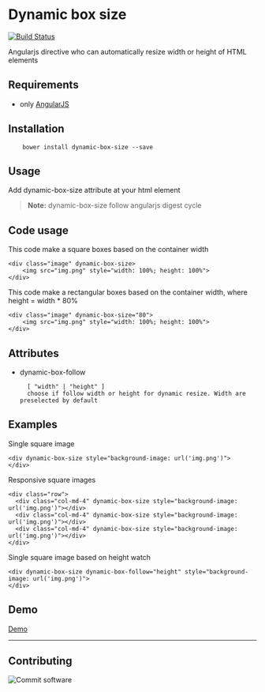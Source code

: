 Dynamic box size 
===================
[![Build Status](https://travis-ci.org/cbspire/dynamic-box-size.svg?branch=master)](https://travis-ci.org/cbspire/dynamic-box-size)

Angularjs directive who can automatically resize width or height of HTML elements

Requirements
----------
- only [AngularJS](https://angularjs.org/)

Installation
----------

		bower install dynamic-box-size --save


Usage
-------------

Add dynamic-box-size attribute at your html element

> **Note:** 
> dynamic-box-size follow angularjs digest cycle


Code usage
-------------

This code make a square boxes based on the container width

    <div class="image" dynamic-box-size>
        <img src="img.png" style="width: 100%; height: 100%">
    </div>

This code make a rectangular boxes based on the container width, where height = width * 80%

    <div class="image" dynamic-box-size="80">
        <img src="img.png" style="width: 100%; height: 100%">
    </div>

Attributes
-------------

- dynamic-box-follow


        [ "width" | "height" ]
		choose if follow width or height for dynamic resize. Width are preselected by default

Examples
-------------

Single square image

    <div dynamic-box-size style="background-image: url('img.png')">
    </div>

Responsive square images

    <div class="row">
      <div class="col-md-4" dynamic-box-size style="background-image: url('img.png')"></div>
      <div class="col-md-4" dynamic-box-size style="background-image: url('img.png')"></div>
      <div class="col-md-4" dynamic-box-size style="background-image: url('img.png')"></div>
    </div>


Single square image based on height watch

    <div dynamic-box-size dynamic-box-follow="height" style="background-image: url('img.png')">
    </div>

Demo
-------------
[Demo](https://cbspire.github.io/dynamic-box-size/)


----------

Contributing
-------------

![Commit software](http://www.commitsoftware.it/signaturelogo.png)

